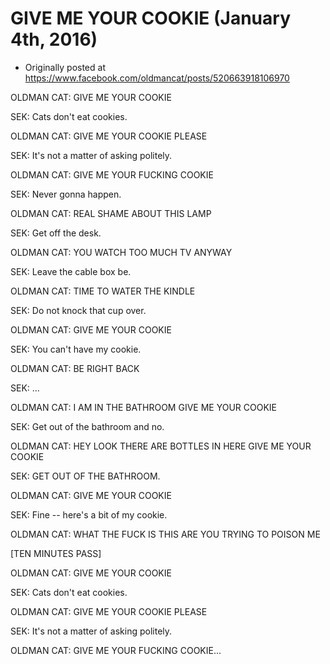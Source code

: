 # GIVE ME YOUR COOKIE (January 4th, 2016)

 * Originally posted at https://www.facebook.com/oldmancat/posts/520663918106970

OLDMAN CAT: GIVE ME YOUR COOKIE

SEK: Cats don't eat cookies.

OLDMAN CAT: GIVE ME YOUR COOKIE PLEASE

SEK: It's not a matter of asking politely.

OLDMAN CAT: GIVE ME YOUR FUCKING COOKIE

SEK: Never gonna happen.

OLDMAN CAT: REAL SHAME ABOUT THIS LAMP

SEK: Get off the desk.

OLDMAN CAT: YOU WATCH TOO MUCH TV ANYWAY

SEK: Leave the cable box be.

OLDMAN CAT: TIME TO WATER THE KINDLE

SEK: Do not knock that cup over.

OLDMAN CAT: GIVE ME YOUR COOKIE

SEK: You can't have my cookie.

OLDMAN CAT: BE RIGHT BACK

SEK: ...

OLDMAN CAT: I AM IN THE BATHROOM GIVE ME YOUR COOKIE

SEK: Get out of the bathroom and no.

OLDMAN CAT: HEY LOOK THERE ARE BOTTLES IN HERE GIVE ME YOUR COOKIE

SEK: GET OUT OF THE BATHROOM.

OLDMAN CAT: GIVE ME YOUR COOKIE

SEK: Fine -- here's a bit of my cookie.

OLDMAN CAT: WHAT THE FUCK IS THIS ARE YOU TRYING TO POISON ME

[TEN MINUTES PASS]

OLDMAN CAT: GIVE ME YOUR COOKIE

SEK: Cats don't eat cookies.

OLDMAN CAT: GIVE ME YOUR COOKIE PLEASE

SEK: It's not a matter of asking politely.

OLDMAN CAT: GIVE ME YOUR FUCKING COOKIE...

